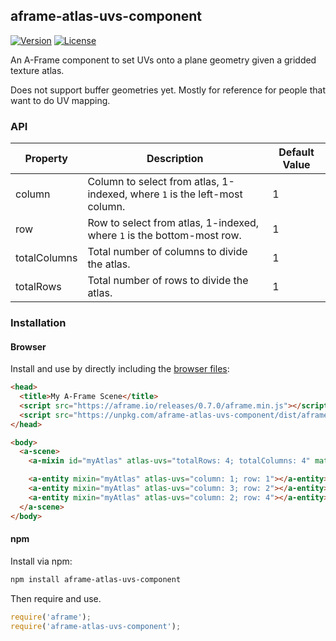 ## aframe-atlas-uvs-component

[![Version](http://img.shields.io/npm/v/aframe-atlas-uvs-component.svg?style=flat-square)](https://npmjs.org/package/aframe-atlas-uvs-component)
[![License](http://img.shields.io/npm/l/aframe-atlas-uvs-component.svg?style=flat-square)](https://npmjs.org/package/aframe-atlas-uvs-component)

An A-Frame component to set UVs onto a plane geometry given a gridded texture atlas.

Does not support buffer geometries yet. Mostly for reference for people that
want to do UV mapping.

### API

| Property     | Description                                                                | Default Value |
| --------     | -----------                                                                | ------------- |
| column       | Column to select from atlas, 1-indexed, where `1` is the left-most column. | 1             |
| row          | Row to select from atlas, 1-indexed, where `1` is the bottom-most row.     | 1             |
| totalColumns | Total number of columns to divide the atlas.                               | 1             |
| totalRows    | Total number of rows to divide the atlas.                                  | 1             |

### Installation

#### Browser

Install and use by directly including the [browser files](dist):

```html
<head>
  <title>My A-Frame Scene</title>
  <script src="https://aframe.io/releases/0.7.0/aframe.min.js"></script>
  <script src="https://unpkg.com/aframe-atlas-uvs-component/dist/aframe-atlas-uvs-component.min.js"></script>
</head>

<body>
  <a-scene>
    <a-mixin id="myAtlas" atlas-uvs="totalRows: 4; totalColumns: 4" material="src: myAtlas.png" geometry="primitive: plane; buffer: false; skipCache: true"></a-mixin>

    <a-entity mixin="myAtlas" atlas-uvs="column: 1; row: 1"></a-entity>
    <a-entity mixin="myAtlas" atlas-uvs="column: 3; row: 2"></a-entity>
    <a-entity mixin="myAtlas" atlas-uvs="column: 2; row: 4"></a-entity>
  </a-scene>
</body>
```

#### npm

Install via npm:

```bash
npm install aframe-atlas-uvs-component
```

Then require and use.

```js
require('aframe');
require('aframe-atlas-uvs-component');
```
